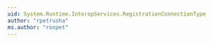 ```yaml
---
uid: System.Runtime.InteropServices.RegistrationConnectionType
author: "rpetrusha"
ms.author: "ronpet"
---
```

